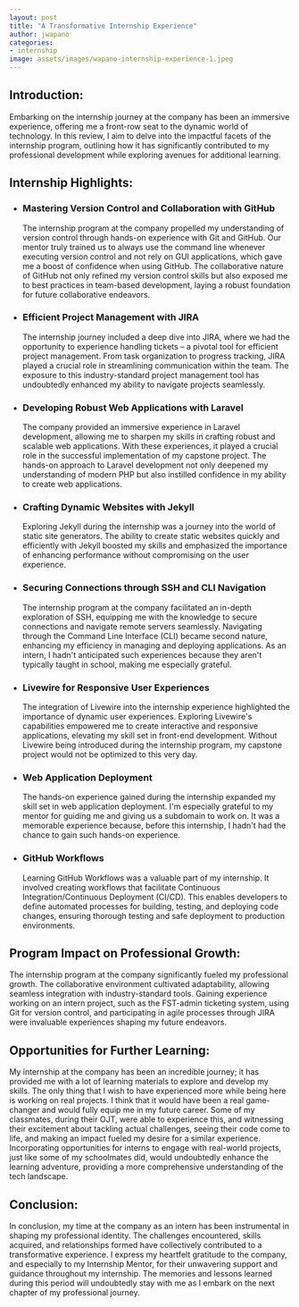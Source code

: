 ```yaml
---
layout: post
title: "A Transformative Internship Experience"
author: jwapano
categories: 
- internship
image: assets/images/wapano-internship-experience-1.jpeg
---
```


## Introduction:
Embarking on the internship journey at the company has been an immersive experience, offering me a front-row seat to the dynamic world of technology. In this review, I aim to delve into the impactful facets of the internship program, outlining how it has significantly contributed to my professional development while exploring avenues for additional learning.

## Internship Highlights:

- ### Mastering Version Control and Collaboration with GitHub
  The internship program at the company propelled my understanding of version control through hands-on experience with Git and GitHub. Our mentor truly trained us to always use the command line whenever executing version control and not rely on GUI applications, which gave me a boost of confidence when using GitHub. The collaborative nature of GitHub not only refined my version control skills but also exposed me to best practices in team-based development, laying a robust foundation for future collaborative endeavors.

- ### Efficient Project Management with JIRA
  The internship journey included a deep dive into JIRA, where we had the opportunity to experience handling tickets – a pivotal tool for efficient project management. From task organization to progress tracking, JIRA played a crucial role in streamlining communication within the team. The exposure to this industry-standard project management tool has undoubtedly enhanced my ability to navigate projects seamlessly.

- ### Developing Robust Web Applications with Laravel
  The company provided an immersive experience in Laravel development, allowing me to sharpen my skills in crafting robust and scalable web applications. With these experiences, it played a crucial role in the successful implementation of my capstone project. The hands-on approach to Laravel development not only deepened my understanding of modern PHP but also instilled confidence in my ability to create web applications.

- ### Crafting Dynamic Websites with Jekyll
  Exploring Jekyll during the internship was a journey into the world of static site generators. The ability to create static websites quickly and efficiently with Jekyll boosted my skills and emphasized the importance of enhancing performance without compromising on the user experience.

- ### Securing Connections through SSH and CLI Navigation
  The internship program at the company facilitated an in-depth exploration of SSH, equipping me with the knowledge to secure connections and navigate remote servers seamlessly. Navigating through the Command Line Interface (CLI) became second nature, enhancing my efficiency in managing and deploying applications. As an intern, I hadn't anticipated such experiences because they aren't typically taught in school, making me especially grateful.

- ### Livewire for Responsive User Experiences
  The integration of Livewire into the internship experience highlighted the importance of dynamic user experiences. Exploring Livewire's capabilities empowered me to create interactive and responsive applications, elevating my skill set in front-end development. Without Livewire being introduced during the internship program, my capstone project would not be optimized to this very day.

- ### Web Application Deployment
  The hands-on experience gained during the internship expanded my skill set in web application deployment. I'm especially grateful to my mentor for guiding me and giving us a subdomain to work on. It was a memorable experience because, before this internship, I hadn't had the chance to gain such hands-on experience.

- ### GitHub Workflows
  Learning GitHub Workflows was a valuable part of my internship. It involved creating workflows that facilitate Continuous Integration/Continuous Deployment (CI/CD). This enables developers to define automated processes for building, testing, and deploying code changes, ensuring thorough testing and safe deployment to production environments.

## Program Impact on Professional Growth:
The internship program at the company significantly fueled my professional growth. The collaborative environment cultivated adaptability, allowing seamless integration with industry-standard tools. Gaining experience working on an intern project, such as the FST-admin ticketing system, using Git for version control, and participating in agile processes through JIRA were invaluable experiences shaping my future endeavors.

## Opportunities for Further Learning:
My internship at the company has been an incredible journey; it has provided me with a lot of learning materials to explore and develop my skills. The only thing that I wish to have experienced more while being here is working on real projects. I think that it would have been a real game-changer and would fully equip me in my future career. Some of my classmates, during their OJT, were able to experience this, and witnessing their excitement about tackling actual challenges, seeing their code come to life, and making an impact fueled my desire for a similar experience. Incorporating opportunities for interns to engage with real-world projects, just like some of my schoolmates did, would undoubtedly enhance the learning adventure, providing a more comprehensive understanding of the tech landscape.

## Conclusion:
In conclusion, my time at the company as an intern has been instrumental in shaping my professional identity. The challenges encountered, skills acquired, and relationships formed have collectively contributed to a transformative experience. I express my heartfelt gratitude to the company, and especially to my Internship Mentor, for their unwavering support and guidance throughout my internship. The memories and lessons learned during this period will undoubtedly stay with me as I embark on the next chapter of my professional journey.

